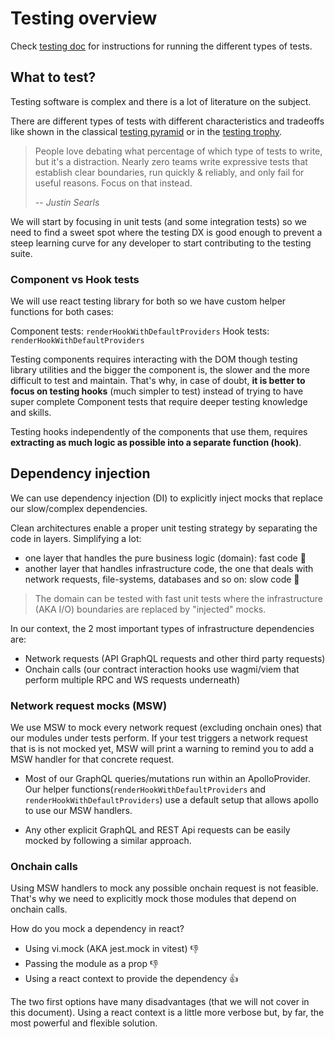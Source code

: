 # Testing overview

Check [testing doc](./TESTING.md) for instructions for running the different types of tests.

## What to test?

Testing software is complex and there is a lot of literature on the subject.

There are different types of tests with different characteristics and tradeoffs like shown in the
classical [testing pyramid](https://martinfowler.com/articles/practical-test-pyramid.html) or in the
[testing trophy](https://kentcdodds.com/blog/the-testing-trophy-and-testing-classifications).

> People love debating what percentage of which type of tests to write, but it's a distraction.
> Nearly zero teams write expressive tests that establish clear boundaries, run quickly & reliably,
> and only fail for useful reasons. Focus on that instead.
>
> -- _Justin Searls_

We will start by focusing in unit tests (and some integration tests) so we need to find a sweet spot
where the testing DX is good enough to prevent a steep learning curve for any developer to start
contributing to the testing suite.

### Component vs Hook tests

We will use react testing library for both so we have custom helper functions for both cases:

Component tests: `renderHookWithDefaultProviders` Hook tests: `renderHookWithDefaultProviders`

Testing components requires interacting with the DOM though testing library utilities and the bigger
the component is, the slower and the more difficult to test and maintain. That's why, in case of
doubt, **it is better to focus on testing hooks** (much simpler to test) instead of trying to have
super complete Component tests that require deeper testing knowledge and skills.

Testing hooks independently of the components that use them, requires **extracting as much logic as
possible into a separate function (hook)**.

## Dependency injection

We can use dependency injection (DI) to explicitly inject mocks that replace our slow/complex
dependencies.

Clean architectures enable a proper unit testing strategy by separating the code in layers.
Simplifying a lot:

- one layer that handles the pure business logic (domain): fast code 🚀
- another layer that handles infrastructure code, the one that deals with network requests,
  file-systems, databases and so on: slow code 🐢

> The domain can be tested with fast unit tests where the infrastructure (AKA I/O) boundaries are
> replaced by "injected" mocks.

In our context, the 2 most important types of infrastructure dependencies are:

- Network requests (API GraphQL requests and other third party requests)
- Onchain calls (our contract interaction hooks use wagmi/viem that perform multiple RPC and WS
  requests underneath)

### Network request mocks (MSW)

We use MSW to mock every network request (excluding onchain ones) that our modules under tests
perform. If your test triggers a network request that is is not mocked yet, MSW will print a warning
to remind you to add a MSW handler for that concrete request.

- Most of our GraphQL queries/mutations run within an ApolloProvider. Our helper
  functions(`renderHookWithDefaultProviders` and `renderHookWithDefaultProviders`) use a default
  setup that allows apollo to use our MSW handlers.

- Any other explicit GraphQL and REST Api requests can be easily mocked by following a similar
  approach.

### Onchain calls

Using MSW handlers to mock any possible onchain request is not feasible. That's why we need to
explicitly mock those modules that depend on onchain calls.

How do you mock a dependency in react?

- Using vi.mock (AKA jest.mock in vitest) 👎
- Passing the module as a prop 👎
- Using a react context to provide the dependency 👍

The two first options have many disadvantages (that we will not cover in this document). Using a
react context is a little more verbose but, by far, the most powerful and flexible solution.
